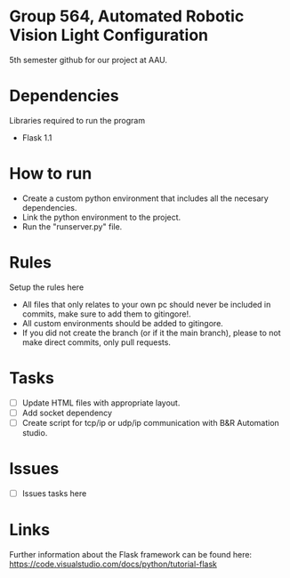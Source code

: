 # Group 564, Automated Robotic Vision Light Configuration
5th semester github for our project at AAU.

# Dependencies
Libraries required to run the program
- Flask 1.1 

# How to run
 - Create a custom python environment that includes all the necesary dependencies. 
 - Link the python environment to the project.
 - Run the "runserver.py" file.

# Rules
Setup the rules here
- All files that only relates to your own pc should never be included in commits, make sure to add them to gitingore!.
- All custom environments should be added to gitingore.
- If you did not create the branch (or if it the main branch), please to not make direct commits, only pull requests.

# Tasks 
- [ ] Update HTML files with appropriate layout. 
- [ ] Add socket dependency
- [ ] Create script for tcp/ip or udp/ip communication with B&R Automation studio.

# Issues
- [ ] Issues tasks here 

# Links
Further information about the Flask framework can be found here: https://code.visualstudio.com/docs/python/tutorial-flask 
